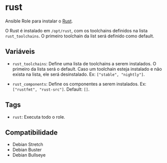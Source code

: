 # rust

Ansible Role para instalar o [Rust](https://www.rust-lang.org/).

O Rust é instalado em `/opt/rust`, com os toolchains definidos na lista
`rust_toolchains`. O primeiro toolchain da list será definido como default.

## Variáveis

- `rust_toolchains`: Define uma lista de toolchains a serem instalados. O primeiro da
  lista será o default. Caso um toolchain esteja instalado e não exista na lista, ele
  será desinstalado. Ex: `["stable", "nightly"]`.

- `rust_components`: Define os componentes a serem instalados. Ex: `["rustfmt",
  "rust-src"]`. Default: `[]`.

## Tags

- `rust`: Executa todo o role.

## Compatibilidade

- Debian Stretch
- Debian Buster
- Debian Bullseye
